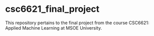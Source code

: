 # csc6621_final_project
This repository pertains to the final project from the course CSC6621: Applied Machine Learning at MSOE University. 
